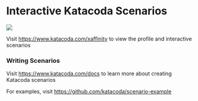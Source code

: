 # Interactive Katacoda Scenarios

[![](http://shields.katacoda.com/katacoda/xaffinity/count.svg)](https://www.katacoda.com/xaffinity "Get your profile on Katacoda.com")

Visit https://www.katacoda.com/xaffinity to view the profile and interactive scenarios

### Writing Scenarios
Visit https://www.katacoda.com/docs to learn more about creating Katacoda scenarios

For examples, visit https://github.com/katacoda/scenario-example
